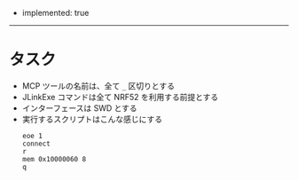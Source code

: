 - implemented: true

---

# タスク

- MCP ツールの名前は、全て `_` 区切りとする
- JLinkExe コマンドは全て NRF52 を利用する前提とする
- インターフェースは SWD とする
- 実行するスクリプトはこんな感じにする
    ```
    eoe 1
    connect
    r
    mem 0x10000060 8
    q
    ```
